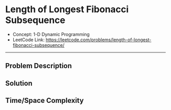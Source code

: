 # Length of Longest Fibonacci Subsequence

- Concept: 1-D Dynamic Programming
- LeetCode Link: https://leetcode.com/problems/length-of-longest-fibonacci-subsequence/

---

## Problem Description

## Solution

## Time/Space Complexity


